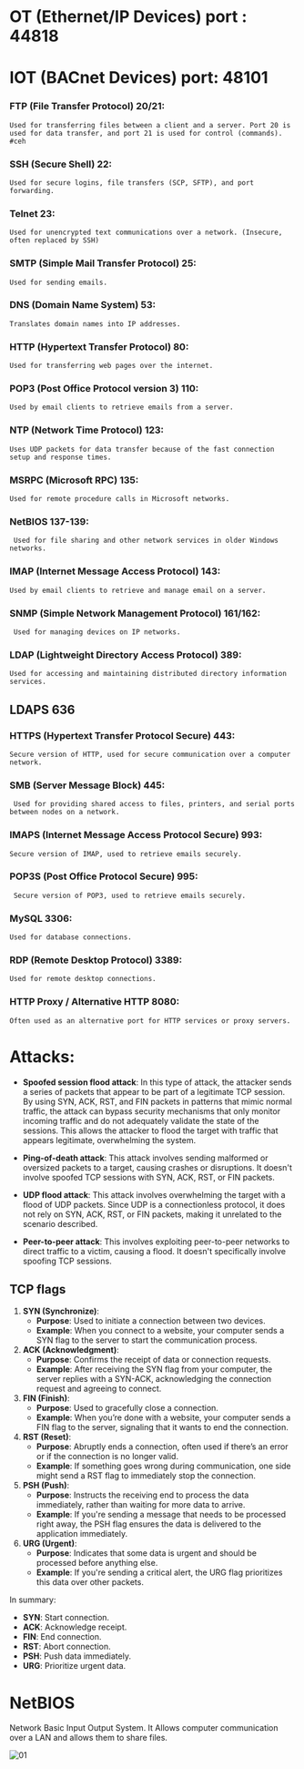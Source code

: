 # OT (Ethernet/IP Devices) port : 44818
# IOT (BACnet Devices) port: 48101




### **FTP (File Transfer Protocol) 20/21**: 
    Used for transferring files between a client and a server. Port 20 is used for data transfer, and port 21 is used for control (commands). #ceh

### **SSH (Secure Shell) 22**: 
    Used for secure logins, file transfers (SCP, SFTP), and port forwarding.

### **Telnet 23**: 
    Used for unencrypted text communications over a network. (Insecure, often replaced by SSH)

### **SMTP (Simple Mail Transfer Protocol) 25**: 
    Used for sending emails.

### **DNS (Domain Name System) 53**: 
    Translates domain names into IP addresses. 
    
### **HTTP (Hypertext Transfer Protocol) 80**: 
    Used for transferring web pages over the internet.

### **POP3 (Post Office Protocol version 3) 110**: 
    Used by email clients to retrieve emails from a server.

### **NTP (Network Time Protocol) 123**:
	Uses UDP packets for data transfer because of the fast connection setup and response times.
	
### **MSRPC (Microsoft RPC) 135**: 
    Used for remote procedure calls in Microsoft networks.

### **NetBIOS 137-139**: 
     Used for file sharing and other network services in older Windows networks.

### **IMAP (Internet Message Access Protocol) 143**: 
    Used by email clients to retrieve and manage email on a server.

### **SNMP (Simple Network Management Protocol) 161/162**: 
     Used for managing devices on IP networks.
     
### **LDAP (Lightweight Directory Access Protocol) 389**: 
    Used for accessing and maintaining distributed directory information services.

## **LDAPS 636**
    
### **HTTPS (Hypertext Transfer Protocol Secure) 443**: 
    Secure version of HTTP, used for secure communication over a computer network.
    
### **SMB (Server Message Block) 445**: 
     Used for providing shared access to files, printers, and serial ports between nodes on a network.

### **IMAPS (Internet Message Access Protocol Secure) 993**: 
    Secure version of IMAP, used to retrieve emails securely.

### **POP3S (Post Office Protocol Secure) 995**: 
     Secure version of POP3, used to retrieve emails securely.

### **MySQL 3306**: 
    Used for database connections.

### **RDP (Remote Desktop Protocol) 3389**: 
    Used for remote desktop connections.

### **HTTP Proxy / Alternative HTTP 8080**: 
    Often used as an alternative port for HTTP services or proxy servers.

# Attacks:
- **Spoofed session flood attack**: In this type of attack, the attacker sends a series of packets that appear to be part of a legitimate TCP session. By using SYN, ACK, RST, and FIN packets in patterns that mimic normal traffic, the attack can bypass security mechanisms that only monitor incoming traffic and do not adequately validate the state of the sessions. This allows the attacker to flood the target with traffic that appears legitimate, overwhelming the system.

- **Ping-of-death attack**: This attack involves sending malformed or oversized packets to a target, causing crashes or disruptions. It doesn't involve spoofed TCP sessions with SYN, ACK, RST, or FIN packets.

- **UDP flood attack**: This attack involves overwhelming the target with a flood of UDP packets. Since UDP is a connectionless protocol, it does not rely on SYN, ACK, RST, or FIN packets, making it unrelated to the scenario described.

- **Peer-to-peer attack**: This involves exploiting peer-to-peer networks to direct traffic to a victim, causing a flood. It doesn't specifically involve spoofing TCP sessions.


## TCP flags

1. **SYN (Synchronize)**:
    - **Purpose**: Used to initiate a connection between two devices.
    - **Example**: When you connect to a website, your computer sends a SYN flag to the server to start the communication process.
2. **ACK (Acknowledgment)**:
    - **Purpose**: Confirms the receipt of data or connection requests.
    - **Example**: After receiving the SYN flag from your computer, the server replies with a SYN-ACK, acknowledging the connection request and agreeing to connect.
3. **FIN (Finish)**:
    - **Purpose**: Used to gracefully close a connection.
    - **Example**: When you’re done with a website, your computer sends a FIN flag to the server, signaling that it wants to end the connection.
4. **RST (Reset)**:
    - **Purpose**: Abruptly ends a connection, often used if there’s an error or if the connection is no longer valid.
    - **Example**: If something goes wrong during communication, one side might send a RST flag to immediately stop the connection.
5. **PSH (Push)**:
    - **Purpose**: Instructs the receiving end to process the data immediately, rather than waiting for more data to arrive.
    - **Example**: If you're sending a message that needs to be processed right away, the PSH flag ensures the data is delivered to the application immediately.
6. **URG (Urgent)**:
    - **Purpose**: Indicates that some data is urgent and should be processed before anything else.
    - **Example**: If you're sending a critical alert, the URG flag prioritizes this data over other packets.

In summary:

- **SYN**: Start connection.
- **ACK**: Acknowledge receipt.
- **FIN**: End connection.
- **RST**: Abort connection.
- **PSH**: Push data immediately.
- **URG**: Prioritize urgent data.

# NetBIOS 
Network Basic Input Output System. It Allows computer communication over a LAN and allows them to share files.


![01](assets/submask.png)
